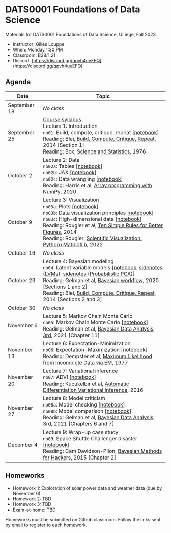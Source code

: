 # DATS0001 Foundations of Data Science

Materials for DATS0001 Foundations of Data Science, ULiège, Fall 2023.

- Instructor: Gilles Louppe
- When: Monday 1:30 PM
- Classroom: B28/1.21
- Discord: [https://discord.gg/qpvh4ueEFQ](https://discord.gg/qpvh4ueEFQ)

## Agenda

| Date | Topic |
| --- | --- |
| September 18 | _No class_ |
| September 25 | [Course syllabus](https://glouppe.github.io/dats0001-foundations-of-data-science/?p=course-syllabus.md)<br> Lecture 1: Introduction<br>`nb01`: Build, compute, critique, repeat [[notebook](./nb01-box-loop.ipynb)]<br>Reading: Blei, [Build, Compute, Critique, Repeat](http://www.cs.columbia.edu/~blei/fogm/2020F/readings/Blei2014.pdf), 2014 [Section 1]<br>Reading: Box, [Science and Statistics](https://www.jstor.org/stable/2286841), 1976|
| October 2 | Lecture 2: Data<br>`nb02a`: Tables [[notebook](./nb02a-tables.ipynb)]<br>`nb02b`: JAX [[notebook](./nb02b-jax.ipynb)]<br>`nb02c`: Data wrangling [[notebook](./nb02c-data-wrangling.ipynb)]<br>Reading: Harris et al, [Array programming with NumPy](https://www.nature.com/articles/s41586-020-2649-2), 2020 |
| October 9 | Lecture 3: Visualization <br>`nb03a`: Plots [[notebook](./nb03a-plots.ipynb)]<br>`nb03b`: Data visualization principles [[notebook](./nb03b-visualization.ipynb)]<br>`nb03c`: High-dimensional data [[notebook](./nb03c-high-dimensional-data.ipynb)]<br>Reading: Rougier et al, [Ten Simple Rules for Better Figures](https://journals.plos.org/ploscompbiol/article/file?id=10.1371/journal.pcbi.1003833&type=printable), 2014<br>Reading: Rougier, [Scientific Visualization: Python+Matplotlib](https://github.com/rougier/scientific-visualization-book), 2022 |
| October 16 | _No class_ |
| October 23 | Lecture 4: Bayesian modeling <br>`nb04`: Latent variable models [[notebook](./nb04-latent-variable-models.ipynb), [sidenotes (LVMs)](./pdf/lec04-lvm.pdf), [sidenotes (Probabilistic PCA)](./pdf/lec04-ppca.pdf)]<br>Reading: Gelman et al, [Bayesian workflow](https://arxiv.org/abs/2011.01808), 2020 [Sections 1 and 2]<br>Reading: Blei, [Build, Compute, Critique, Repeat](http://www.cs.columbia.edu/~blei/fogm/2020F/readings/Blei2014.pdf), 2014 [Sections 2 and 3] |
| October 30 | _No class_ |
| November 6 | Lecture 5: Markov Chain Monte Carlo<br>`nb05`: Markov Chain Monte Carlo [[notebook](./nb05-mcmc.ipynb)]<br>Reading: Gelman et al, [Bayesian Data Analysis, 3rd](http://www.stat.columbia.edu/~gelman/book/BDA3.pdf), 2021 [Chapter 11] |
| November 13 | Lecture 6: Expectation-Minimization <br>`nb06`: Expectation-Maximization [[notebook](./nb06-em.ipynb)]<br>Reading: Dempster et al, [Maximum Likelihood from Incomplete Data via EM](https://www.jstor.org/stable/2984875), 1977  |
| November 20 | Lecture 7: Variational inference <br>`nb07`: ADVI [[notebook](./nb07-advi.ipynb)]<br>Reading: Kucukelbir et al, [Automatic Differentiation Variational Inference](https://arxiv.org/abs/1603.00788), 2016 |
| November 27 | Lecture 8: Model criticism<br>`nb08a`: Model checking [[notebook](./nb08a-model-checking.ipynb)]<br>`nb08b`: Model comparison [[notebook](./nb08b-model-comparison.ipynb)]<br>Reading: Gelman et al, [Bayesian Data Analysis, 3rd](http://www.stat.columbia.edu/~gelman/book/BDA3.pdf), 2021 [Chapters 6 and 7] |
| December 4 | Lecture 9: Wrap-up case study<br>`nb09`: Space Shuttle Challenger disaster [[notebook](./nb09-space-shuttle-disaster.ipynb)]<br>Reading: Cam Davidson-Pilon, [Bayesian Methods for Hackers](https://camdavidsonpilon.github.io/Probabilistic-Programming-and-Bayesian-Methods-for-Hackers/#contents), 2015 [Chapter 2] |

## Homeworks

- Homework 1: Exploration of solar power data and weather data (due by November 6)
- Homework 2: TBD
- Homework 3: TBD
- Exam-at-home: TBD

Homeworks must be submitted on Github classroom. Follow the links sent by email to register to each homework.
